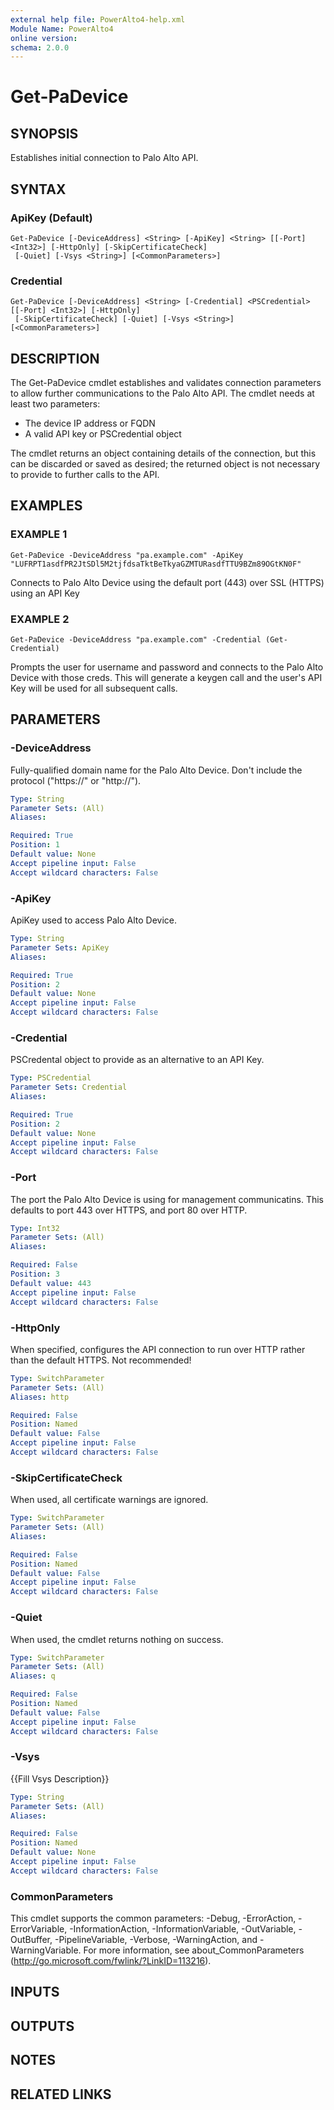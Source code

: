 ```yaml
---
external help file: PowerAlto4-help.xml
Module Name: PowerAlto4
online version:
schema: 2.0.0
---
```


# Get-PaDevice

## SYNOPSIS
Establishes initial connection to Palo Alto API.

## SYNTAX

### ApiKey (Default)
```
Get-PaDevice [-DeviceAddress] <String> [-ApiKey] <String> [[-Port] <Int32>] [-HttpOnly] [-SkipCertificateCheck]
 [-Quiet] [-Vsys <String>] [<CommonParameters>]
```

### Credential
```
Get-PaDevice [-DeviceAddress] <String> [-Credential] <PSCredential> [[-Port] <Int32>] [-HttpOnly]
 [-SkipCertificateCheck] [-Quiet] [-Vsys <String>] [<CommonParameters>]
```

## DESCRIPTION
The Get-PaDevice cmdlet establishes and validates connection parameters to allow further communications to the Palo Alto API.
The cmdlet needs at least two parameters:
 - The device IP address or FQDN
 - A valid API key or PSCredential object

The cmdlet returns an object containing details of the connection, but this can be discarded or saved as desired; the returned object is not necessary to provide to further calls to the API.

## EXAMPLES

### EXAMPLE 1
```
Get-PaDevice -DeviceAddress "pa.example.com" -ApiKey "LUFRPT1asdfPR2JtSDl5M2tjfdsaTktBeTkyaGZMTURasdfTTU9BZm89OGtKN0F"
```

Connects to Palo Alto Device using the default port (443) over SSL (HTTPS) using an API Key

### EXAMPLE 2
```
Get-PaDevice -DeviceAddress "pa.example.com" -Credential (Get-Credential)
```

Prompts the user for username and password and connects to the Palo Alto Device with those creds. 
This will generate a keygen call and the user's API Key will be used for all subsequent calls.

## PARAMETERS

### -DeviceAddress
Fully-qualified domain name for the Palo Alto Device.
Don't include the protocol ("https://" or "http://").

```yaml
Type: String
Parameter Sets: (All)
Aliases:

Required: True
Position: 1
Default value: None
Accept pipeline input: False
Accept wildcard characters: False
```

### -ApiKey
ApiKey used to access Palo Alto Device.

```yaml
Type: String
Parameter Sets: ApiKey
Aliases:

Required: True
Position: 2
Default value: None
Accept pipeline input: False
Accept wildcard characters: False
```

### -Credential
PSCredental object to provide as an alternative to an API Key.

```yaml
Type: PSCredential
Parameter Sets: Credential
Aliases:

Required: True
Position: 2
Default value: None
Accept pipeline input: False
Accept wildcard characters: False
```

### -Port
The port the Palo Alto Device is using for management communicatins.
This defaults to port 443 over HTTPS, and port 80 over HTTP.

```yaml
Type: Int32
Parameter Sets: (All)
Aliases:

Required: False
Position: 3
Default value: 443
Accept pipeline input: False
Accept wildcard characters: False
```

### -HttpOnly
When specified, configures the API connection to run over HTTP rather than the default HTTPS.
Not recommended!

```yaml
Type: SwitchParameter
Parameter Sets: (All)
Aliases: http

Required: False
Position: Named
Default value: False
Accept pipeline input: False
Accept wildcard characters: False
```

### -SkipCertificateCheck
When used, all certificate warnings are ignored.

```yaml
Type: SwitchParameter
Parameter Sets: (All)
Aliases:

Required: False
Position: Named
Default value: False
Accept pipeline input: False
Accept wildcard characters: False
```

### -Quiet
When used, the cmdlet returns nothing on success.

```yaml
Type: SwitchParameter
Parameter Sets: (All)
Aliases: q

Required: False
Position: Named
Default value: False
Accept pipeline input: False
Accept wildcard characters: False
```

### -Vsys
{{Fill Vsys Description}}

```yaml
Type: String
Parameter Sets: (All)
Aliases:

Required: False
Position: Named
Default value: None
Accept pipeline input: False
Accept wildcard characters: False
```

### CommonParameters
This cmdlet supports the common parameters: -Debug, -ErrorAction, -ErrorVariable, -InformationAction, -InformationVariable, -OutVariable, -OutBuffer, -PipelineVariable, -Verbose, -WarningAction, and -WarningVariable. For more information, see about_CommonParameters (http://go.microsoft.com/fwlink/?LinkID=113216).

## INPUTS

## OUTPUTS

## NOTES

## RELATED LINKS
